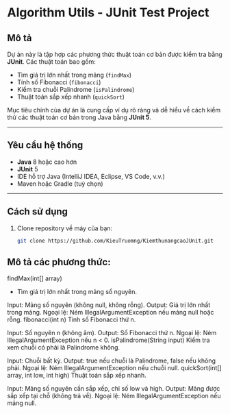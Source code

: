 # Algorithm Utils - JUnit Test Project

## Mô tả
Dự án này là tập hợp các phương thức thuật toán cơ bản được kiểm tra bằng **JUnit**. Các thuật toán bao gồm:
- Tìm giá trị lớn nhất trong mảng (`findMax`)
- Tính số Fibonacci (`fibonacci`)
- Kiểm tra chuỗi Palindrome (`isPalindrome`)
- Thuật toán sắp xếp nhanh (`quickSort`)

Mục tiêu chính của dự án là cung cấp ví dụ rõ ràng và dễ hiểu về cách kiểm thử các thuật toán cơ bản trong Java bằng **JUnit 5**.

---

## Yêu cầu hệ thống
- **Java** 8 hoặc cao hơn
- **JUnit** 5
- IDE hỗ trợ Java (IntelliJ IDEA, Eclipse, VS Code, v.v.)
- Maven hoặc Gradle (tuỳ chọn)

---

## Cách sử dụng

1. Clone repository về máy của bạn:
   ```bash
   git clone https://github.com/KieuTruomng/KiemthunangcaoJUnit.git


## Mô tả các phương thức:
findMax(int[] array)
- Tìm giá trị lớn nhất trong mảng số nguyên.

Input: Mảng số nguyên (không null, không rỗng).
Output: Giá trị lớn nhất trong mảng.
Ngoại lệ: Ném IllegalArgumentException nếu mảng null hoặc rỗng.
fibonacci(int n)
Tính số Fibonacci thứ n.

Input: Số nguyên n (không âm).
Output: Số Fibonacci thứ n.
Ngoại lệ: Ném IllegalArgumentException nếu n < 0.
isPalindrome(String input)
Kiểm tra xem chuỗi có phải là Palindrome không.

Input: Chuỗi bất kỳ.
Output: true nếu chuỗi là Palindrome, false nếu không phải.
Ngoại lệ: Ném IllegalArgumentException nếu chuỗi null.
quickSort(int[] array, int low, int high)
Thuật toán sắp xếp nhanh.

Input: Mảng số nguyên cần sắp xếp, chỉ số low và high.
Output: Mảng được sắp xếp tại chỗ (không trả về).
Ngoại lệ: Ném IllegalArgumentException nếu mảng null.


